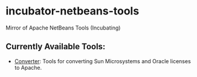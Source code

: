 # incubator-netbeans-tools
Mirror of Apache NetBeans Tools (Incubating)

## Currently Available Tools:

   * [Converter](https://github.com/apache/incubator-netbeans-tools/tree/master/convert): Tools for converting Sun Microsystems and Oracle licenses to Apache.
